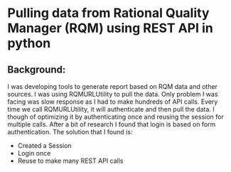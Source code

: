#  Pulling data from Rational Quality Manager (RQM) using REST API in python
## Background:

I was developing tools to generate report based on RQM data and other sources. I was using RQMURLUtility to pull the data. Only problem I was facing was slow response as I had to make hundreds of API calls. Every time we call RQMURLUtility, it will authenticate and then pull the data. I though of optimizing it by authenticating once and reusing the session for multiple calls. After a bit of research I found that login is based on form authentication. The solution that I found is:

- Created a Session 
- Login once 
- Reuse to make many REST API calls

